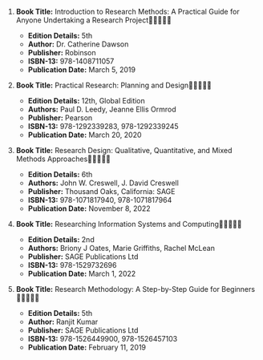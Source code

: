 1. **Book Title:** Introduction to Research Methods: A Practical Guide for Anyone Undertaking a Research Project🚨🚨🚨🚨🚨
   - **Edition Details:** 5th
   - **Author:** Dr. Catherine Dawson
   - **Publisher:** Robinson
   - **ISBN-13:** 978-1408711057
   - **Publication Date:** March 5, 2019

2. **Book Title:** Practical Research: Planning and Design🚨🚨🚨🚨🚨
   - **Edition Details:** 12th, Global Edition
   - **Authors:** Paul D. Leedy, Jeanne Ellis Ormrod
   - **Publisher:** Pearson
   - **ISBN-13:** 978-1292339283, 978-1292339245
   - **Publication Date:** March 20, 2020

3. **Book Title:** Research Design: Qualitative, Quantitative, and Mixed Methods Approaches🚨🚨🚨🚨🚨
   - **Edition Details:** 6th
   - **Authors:** John W. Creswell, J. David Creswell
   - **Publisher:** Thousand Oaks, California: SAGE
   - **ISBN-13:** 978-1071817940, 978-1071817964
   - **Publication Date:** November 8, 2022

4. **Book Title:** Researching Information Systems and Computing🚨🚨🚨🚨🚨
   - **Edition Details:** 2nd
   - **Authors:** Briony J Oates, Marie Griffiths, Rachel McLean
   - **Publisher:** SAGE Publications Ltd
   - **ISBN-13:** 978-1529732696
   - **Publication Date:** March 1, 2022



7. **Book Title:** Research Methodology: A Step-by-Step Guide for Beginners🚨🚨🚨🚨🚨
   - **Edition Details:** 5th
   - **Author:** Ranjit Kumar
   - **Publisher:** SAGE Publications Ltd
   - **ISBN-13:** 978-1526449900, 978-1526457103
   - **Publication Date:** February 11, 2019
